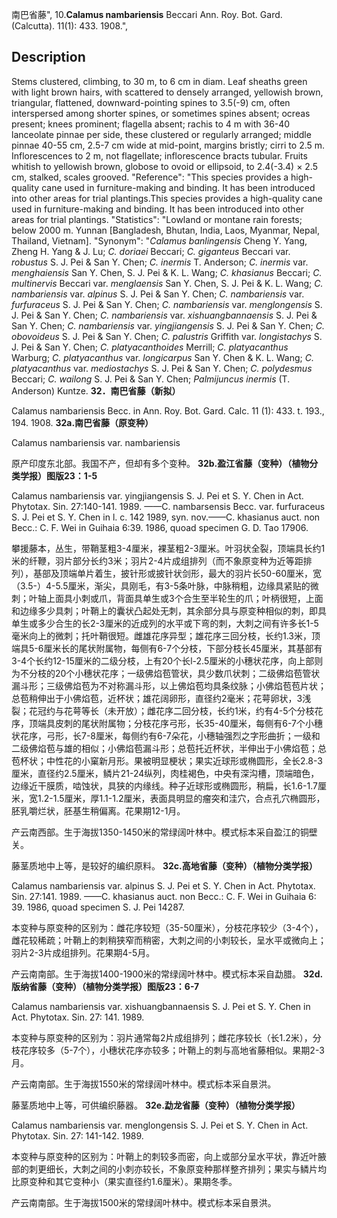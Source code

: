 南巴省藤",
10.**Calamus nambariensis** Beccari Ann. Roy. Bot. Gard. (Calcutta). 11(1): 433. 1908.",

## Description
Stems clustered, climbing, to 30 m, to 6 cm in diam. Leaf sheaths green with light brown hairs, with scattered to densely arranged, yellowish brown, triangular, flattened, downward-pointing spines to 3.5(-9) cm, often interspersed among shorter spines, or sometimes spines absent; ocreas present; knees prominent; flagella absent; rachis to 4 m with 36-40 lanceolate pinnae per side, these clustered or regularly arranged; middle pinnae 40-55 cm, 2.5-7 cm wide at mid-point, margins bristly; cirri to 2.5 m. Inflorescences to 2 m, not flagellate; inflorescence bracts tubular. Fruits whitish to yellowish brown, globose to ovoid or ellipsoid, to 2.4(-3.4) × 2.5 cm, stalked, scales grooved.
  "Reference": "This species provides a high-quality cane used in furniture-making and binding. It has been introduced into other areas for trial plantings.This species provides a high-quality cane used in furniture-making and binding. It has been introduced into other areas for trial plantings.
  "Statistics": "Lowland or montane rain forests; below 2000 m. Yunnan [Bangladesh, Bhutan, India, Laos, Myanmar, Nepal, Thailand, Vietnam].
  "Synonym": "*Calamus banlingensis* Cheng Y. Yang, Zheng H. Yang &amp; J. Lu; *C. doriaei* Beccari; *C. giganteus* Beccari var. *robustus* S. J. Pei &amp; San Y. Chen; *C. inermis* T. Anderson; *C. inermis* var. *menghaiensis* San Y. Chen, S. J. Pei &amp; K. L. Wang; *C. khasianus* Beccari; *C. multinervis* Beccari var. *menglaensis* San Y. Chen, S. J. Pei &amp; K. L. Wang; *C. nambariensis* var. *alpinus* S. J. Pei &amp; San Y. Chen; *C. nambariensis* var. *furfuraceus* S. J. Pei &amp; San Y. Chen; *C. nambariensis* var. *menglongensis* S. J. Pei &amp; San Y. Chen; *C. nambariensis* var. *xishuangbannaensis* S. J. Pei &amp; San Y. Chen; *C. nambariensis* var. *yingjiangensis* S. J. Pei &amp; San Y. Chen; *C. obovoideus* S. J. Pei &amp; San Y. Chen; *C. palustris* Griffith var. *longistachys* S. J. Pei &amp; San Y. Chen; *C. platyacanthoides* Merrill; *C. platyacanthus* Warburg; *C. platyacanthus* var. *longicarpus* San Y. Chen &amp; K. L. Wang; *C. platyacanthus* var. *mediostachys* S. J. Pei &amp; San Y. Chen; *C. polydesmus* Beccari; *C. wailong* S. J. Pei &amp; San Y. Chen; *Palmijuncus inermis* (T. Anderson) Kuntze.
**32．南巴省藤（新拟）**

Calamus nambariensis Becc. in Ann. Roy. Bot. Gard. Calc. 11 (1): 433. t. 193., 194. 1908.
**32a.南巴省藤（原变种）**

Calamus nambariensis var. nambariensis

原产印度东北部。我国不产，但却有多个变种。
**32b.盈江省藤（变种）（植物分类学报）图版23：1-5**

Calamus nambariensis var. yingjiangensis S. J. Pei et S. Y. Chen in Act. Phytotax. Sin. 27:140-141. 1989. ——C. nambarsensis Becc. var. furfuraceus S. J. Pei et S. Y. Chen in l. c. 142 1989, syn. nov.——C. khasianus auct. non Becc.: C. F. Wei in Guihaia 6:39. 1986, quoad specimen G. D. Tao 17906.

攀援藤本，丛生，带鞘茎粗3-4厘米，裸茎粗2-3厘米。叶羽状全裂，顶端具长约1米的纤鞭，羽片部分长约3米；羽片2-4片成组排列（而不象原变种为近等距排列），基部及顶端单片着生，披针形或披针状剑形，最大的羽片长50-60厘米，宽（3.5-）4-5.5厘米，渐尖，具刚毛，有3-5条叶脉，中脉稍粗，边缘具紧贴的微刺；叶轴上面具小刺或爪，背面具单生或3个合生至半轮生的爪；叶柄很短，上面和边缘多少具刺；叶鞘上的囊状凸起处无刺，其余部分具与原变种相似的刺，即具单生或多少合生的长2-3厘米的近成列的水平或下弯的刺，大刺之间有许多长1-5毫米向上的微刺；托叶鞘很短。雌雄花序异型；雄花序三回分枝，长约1.3米，顶端具5-6厘米长的尾状附属物，每侧有6-7个分枝，下部分枝长45厘米，其基部有3-4个长约12-15厘米的二级分枝，上有20个长l-2.5厘米的小穗状花序，向上部则为不分枝的20个小穗状花序；一级佛焰苞管状，具少数爪状刺；二级佛焰苞管状漏斗形；三级佛焰苞为不对称漏斗形，以上佛焰苞均具条纹脉；小佛焰苞苞片状；总苞稍伸出于小佛焰苞，近杯状；雄花阔卵形，直径约2毫米；花萼卵状，3浅裂；花冠约与花萼等长（未开放）；雌花序二回分枝，长约1米，约有4-5个分枝花序，顶端具皮刺的尾状附属物；分枝花序弓形，长35-40厘米，每侧有6-7个小穗状花序，弓形，长7-8厘米，每侧约有6-7朵花，小穗轴强烈之字形曲折；一级和二级佛焰苞与雄的相似；小佛焰苞漏斗形；总苞托近杯状，半伸出于小佛焰苞；总苞杯状；中性花的小窠新月形。果被明显梗状；果实近球形或椭圆形，全长2.8-3厘米，直径约2.5厘米，鳞片21-24纵列，肉桂褐色，中央有深沟槽，顶端暗色，边缘近干膜质，啮蚀状，具狭的内缘线。种子近球形或椭圆形，稍扁，长1.6-1.7厘米，宽1.2-1.5厘米，厚1.1-1.2厘米，表面具明显的瘤突和洼穴，合点孔穴椭圆形，胚乳嚼烂状，胚基生稍偏离。花果期12-1月。

产云南西部。生于海拔1350-1450米的常绿阔叶林中。模式标本采自盈江的铜壁关。

藤茎质地中上等，是较好的编织原料。
**32c.高地省藤（变种）（植物分类学报）**

Calamus nambariensis var. alpinus S. J. Pei et S. Y. Chen in Act. Phytotax. Sin. 27:141. 1989. ——C. khasianus auct. non Becc.: C. F. Wei in Guihaia 6: 39. 1986, quoad specimen S. J. Pei 14287.

本变种与原变种的区别为：雌花序较短（35-50厘米），分枝花序较少（3-4个），雌花较稀疏；叶鞘上的刺稍狭窄而稍密，大刺之间的小刺较长，呈水平或微向上；羽片2-3片成组排列。花果期4-5月。

产云南南部。生于海拔1400-1900米的常绿阔叶林中。模式标本采自勐腊。
**32d.版纳省藤（变种）（植物分类学报）图版23：6-7**

Calamus nambariensis var. xishuangbannaensis S. J. Pei et S. Y. Chen in Act. Phytotax. Sin. 27: 141. 1989.

本变种与原变种的区别为：羽片通常每2片成组排列；雌花序较长（长1.2米），分枝花序较多（5-7个），小穗状花序亦较多；叶鞘上的刺与高地省藤相似。果期2-3月。

产云南南部。生于海拔1550米的常绿阔叶林中。模式标本采自景洪。

藤茎质地中上等，可供编织藤器。
**32e.勐龙省藤（变种）（植物分类学报）**

Calamus nambariensis var. menglongensis S. J. Pei et S. Y. Chen in Act. Phytotax. Sin. 27: 141-142. 1989.

本变种与原变种的区别为：叶鞘上的刺较多而密，向上或部分呈水平状，靠近叶腋部的刺更细长，大刺之间的小刺亦较长，不象原变种那样整齐排列；果实与鳞片均比原变种和其它变种小（果实直径约1.6厘米）。果期冬季。

产云南南部。生于海拔1500米的常绿阔叶林中。模式标本采自景洪。
